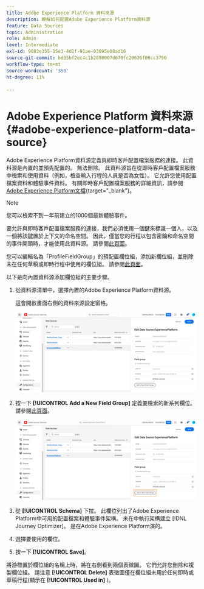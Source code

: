 ```yaml
---
title: Adobe Experience Platform 資料來源
description: 瞭解如何配置Adobe Experience Platform資料源
feature: Data Sources
topic: Administration
role: Admin
level: Intermediate
exl-id: 9083e355-15e3-4d1f-91ae-03095e08ad16
source-git-commit: bd35bf2ec4c1b2898007d670fc20626f06cc3750
workflow-type: tm+mt
source-wordcount: '350'
ht-degree: 11%

---
```


# Adobe Experience Platform 資料來源 {#adobe-experience-platform-data-source}

Adobe Experience Platform資料源定義與即時客戶配置檔案服務的連接。 此資料源是內置的並預先配置的。 無法刪除。 此資料源旨在從即時客戶配置檔案服務中檢索和使用資料（例如，檢查輸入行程的人員是否為女性）。 它允許您使用配置檔案資料和體驗事件資料。 有關即時客戶配置檔案服務的詳細資訊，請參閱 [Adobe Experience Platform文檔](https://experienceleague.adobe.com/docs/experience-platform/profile/home.html?lang=zh-Hant){target=&quot;_blank&quot;}。

>[!NOTE]
>
>您可以檢索不到一年前建立的1000個最新體驗事件。

要允許與即時客戶配置檔案服務的連接，我們必須使用一個鍵來標識一個人，以及一個將該鍵置於上下文的命名空間。 因此，僅當您的行程以包含密鑰和命名空間的事件開頭時，才能使用此資料源。 請參閱[此頁面](../building-journeys/journey.md)。

您可以編輯名為「ProfileFieldGroup」的預配置欄位組，添加新欄位組，並刪除未在任何草稿或即時行程中使用的欄位組。 請參閱[此頁面](../datasource/configure-data-sources.md#define-field-groups)。

以下是向內置資料源添加欄位組的主要步驟。

1. 從資料源清單中，選擇內置的Adobe Experience Platform資料源。

   這會開啟畫面右側的資料來源設定窗格。

   ![](assets/journey23.png)

1. 按一下 **[!UICONTROL Add a New Field Group]** 定義要檢索的新系列欄位。 請參閱[此頁面](../datasource/configure-data-sources.md#define-field-groups)。

   ![](assets/journey24.png)

1. 從 **[!UICONTROL Schema]** 下拉。 此欄位列出了Adobe Experience Platform中可用的配置檔案和體驗事件架構。 未在中執行架構建立 [!DNL Journey Optimizer]。 是在Adobe Experience Platform演的。
1. 選擇要使用的欄位。
1. 按一下 **[!UICONTROL Save]**。

將游標置於欄位組的名稱上時，將在右側看到兩個表徵圖。 它們允許您刪除和複製欄位組。 請注意 **[!UICONTROL Delete]** 表徵圖僅在欄位組未用於任何即時或草稿行程(顯示在 **[!UICONTROL Used in]** )。
